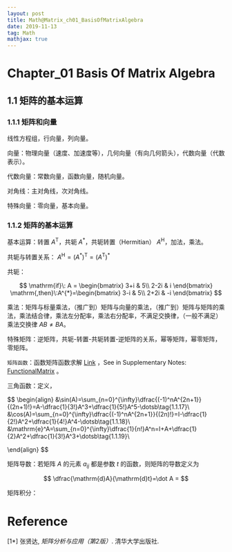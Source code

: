 ```yaml
---
layout: post
title: Math@Matrix_ch01_BasisOfMatrixAlgebra
date: 2019-11-13
tag: Math
mathjax: true
---
```


# Chapter_01 Basis Of Matrix Algebra

## 1.1 矩阵的基本运算

### 1.1.1 矩阵和向量

线性方程组，行向量，列向量。

向量：物理向量（速度、加速度等），几何向量（有向几何箭头），代数向量（代数表示）。

代数向量：常数向量，函数向量，随机向量。

对角线：主对角线，次对角线。

特殊向量：零向量，基本向量。

### 1.1.2 矩阵的基本运算

基本运算：转置 $A^{\mathrm{T}}$，共轭 $A^{\mathrm{*}}$，共轭转置（Hermitian） $A^{\mathrm{H}}$，加法，乘法。

共轭与转置关系： $A^{\mathrm{H}} = (A^{\mathrm{*}})^{\mathrm{T}} = (A^{\mathrm{T}})^{\mathrm{*}}$

共轭：

$$
\mathrm{if}\: A = \begin{bmatrix}
3+i & 5\\
2-2i & i
\end{bmatrix} \mathrm{,then}\:A^{*}=\begin{bmatrix}
3-i & 5\\
2+2i & -i
\end{bmatrix}
$$

乘法：矩阵与标量乘法，（推广到）矩阵与向量的乘法，（推广到）矩阵与矩阵的乘法，乘法结合律，乘法左分配率，乘法右分配率，不满足交换律，（一般不满足）乘法交换律 $AB \ne BA$。

特殊矩阵：逆矩阵，共轭-转置-共轭转置-逆矩阵的关系，幂等矩阵，幂零矩阵，零矩阵。

`矩阵函数`：函数矩阵函数求解 [Link]( https://blog.csdn.net/weixin_39749553/article/details/78835182 ) ，See in Supplementary Notes: [FunctionalMatrix](./2019-11-13-Math@Matrix_SupplementaryNotes01_FunctionalMatrix.md) 。

三角函数：定义，

$$
\begin{align}
&\sin(A)=\sum_{n=0}^{\infty}\dfrac{(-1)^nA^{2n+1}}{(2n+1)!}=A-\dfrac{1}{3!}A^3+\dfrac{1}{5!}A^5-\dotsb\tag{1.1.17}\\
&\cos(A)=\sum_{n=0}^{\infty}\dfrac{(-1)^nA^{2n+1}}{(2n)!}=I-\dfrac{1}{2!}A^2+\dfrac{1}{4!}A^4-\dotsb\tag{1.1.18}\\
&\mathrm{e}^A=\sum_{n=0}^{\infty}\dfrac{1}{n!}A^n=I+A+\dfrac{1}{2}A^2+\dfrac{1}{3!}A^3+\dotsb\tag{1.1.19}\\

\end{align}
$$

矩阵导数：若矩阵 $A$ 的元素 $a_{ij}$ 都是参数 $t$ 的函数，则矩阵的导数定义为

$$
\dfrac{\mathrm{d}A}{\mathrm{d}t}=\dot A = 
$$

矩阵积分：



# Reference

[1*] 张贤达, *矩阵分析与应用（第2版）*. 清华大学出版社.